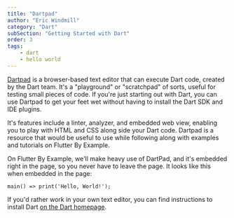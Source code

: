 ```yaml
---
title: "Dartpad"
author: "Eric Windmill"
category: "Dart"
subSection: "Getting Started with Dart"
order: 3
tags:
    - dart
    - hello world
---
```


[Dartpad](dartpad.dev) is a browser-based text editor that can execute Dart code, created by the Dart team. It's a "playground" or "scratchpad" of sorts, useful for testing  small pieces of code. If you're just starting out with Dart, you can use Dartpad to get your feet wet without having to install the Dart SDK and IDE plugins. 


It's features include a linter, analyzer, and embedded web view, enabling you to play with HTML and CSS along side your Dart code. Dartpad is a resource that would be useful to use while following along with examples and tutorials on Flutter By Example. 

On Flutter By Example, we'll make heavy use of DartPad, and it's embedded right in the page, so you never have to leave the page. It looks like this when embedded in the page:

```run-dartpad:theme-light:run-false:split-60
main() => print('Hello, World!');
```

If you'd rather work in your own text editor, you can find instructions to install Dart [on the Dart homepage](dart.dev).
